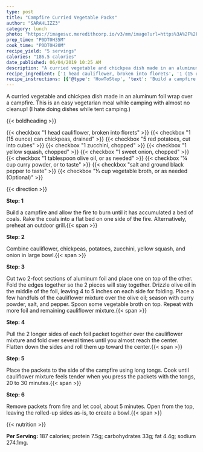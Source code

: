```yaml
---
type: post
title: "Campfire Curried Vegetable Packs"
author: "SARAHLIZZ3"
category: lunch
photo: "https://imagesvc.meredithcorp.io/v3/mm/image?url=https%3A%2F%2Fimages.media-allrecipes.com%2Fuserphotos%2F5468099.jpg"
prep_time: "P0DT0H35M"
cook_time: "P0DT0H20M"
recipe_yield: "5 servings"
calories: "186.5 calories"
date_published: 06/04/2019 10:25 AM
description: "A curried vegetable and chickpea dish made in an aluminum foil wrap over a campfire. This is an easy vegetarian meal while camping with almost no cleanup! (I hate doing dishes while tent camping.)"
recipe_ingredient: ['1 head cauliflower, broken into florets', '1 (15 ounce) can chickpeas, drained', '5 red potatoes, cut into cubes', '1 zucchini, chopped', '1 yellow squash, chopped', '1 sweet onion, chopped', '1 tablespoon olive oil, or as needed', '¼ cup curry powder, or to taste', 'salt and ground black pepper to taste', '⅓ cup vegetable broth, or as needed']
recipe_instructions: [{'@type': 'HowToStep', 'text': 'Build a campfire and allow the fire to burn until it has accumulated a bed of coals. Rake the coals into a flat bed on one side of the fire. Alternatively, preheat an outdoor grill.\n'}, {'@type': 'HowToStep', 'text': 'Combine cauliflower, chickpeas, potatoes, zucchini, yellow squash, and onion in large bowl.\n'}, {'@type': 'HowToStep', 'text': 'Cut two 2-foot sections of aluminum foil and place one on top of the other. Fold the edges together so the 2 pieces will stay together. Drizzle olive oil in the middle of the foil, leaving 4 to 5 inches on each side for folding. Place a few handfuls of the cauliflower mixture over the olive oil; season with curry powder, salt, and pepper. Spoon some vegetable broth on top. Repeat with more foil and remaining cauliflower mixture.\n'}, {'@type': 'HowToStep', 'text': 'Pull the 2 longer sides of each foil packet together over the cauliflower mixture and fold over several times until you almost reach the center. Flatten down the sides and roll them up toward the center.\n'}, {'@type': 'HowToStep', 'text': 'Place the packets to the side of the campfire using long tongs. Cook until cauliflower mixture feels tender when you press the packets with the tongs, 20 to 30 minutes.\n'}, {'@type': 'HowToStep', 'text': 'Remove packets from fire and let cool, about 5 minutes. Open from the top, leaving the rolled-up sides as-is, to create a bowl.\n'}]
---
```


A curried vegetable and chickpea dish made in an aluminum foil wrap over a campfire. This is an easy vegetarian meal while camping with almost no cleanup! (I hate doing dishes while tent camping.) 

{{< boldheading >}}

{{< checkbox "1 head cauliflower, broken into florets" >}}
{{< checkbox "1 (15 ounce) can chickpeas, drained" >}}
{{< checkbox "5  red potatoes, cut into cubes" >}}
{{< checkbox "1  zucchini, chopped" >}}
{{< checkbox "1  yellow squash, chopped" >}}
{{< checkbox "1  sweet onion, chopped" >}}
{{< checkbox "1 tablespoon olive oil, or as needed" >}}
{{< checkbox "¼ cup curry powder, or to taste" >}}
{{< checkbox "salt and ground black pepper to taste" >}}
{{< checkbox "⅓ cup vegetable broth, or as needed  (Optional)" >}}


{{< direction >}}

**Step: 1**

Build a campfire and allow the fire to burn until it has accumulated a bed of coals. Rake the coals into a flat bed on one side of the fire. Alternatively, preheat an outdoor grill.{{< span >}}

**Step: 2**

Combine cauliflower, chickpeas, potatoes, zucchini, yellow squash, and onion in large bowl.{{< span >}}

**Step: 3**

Cut two 2-foot sections of aluminum foil and place one on top of the other. Fold the edges together so the 2 pieces will stay together. Drizzle olive oil in the middle of the foil, leaving 4 to 5 inches on each side for folding. Place a few handfuls of the cauliflower mixture over the olive oil; season with curry powder, salt, and pepper. Spoon some vegetable broth on top. Repeat with more foil and remaining cauliflower mixture.{{< span >}}

**Step: 4**

Pull the 2 longer sides of each foil packet together over the cauliflower mixture and fold over several times until you almost reach the center. Flatten down the sides and roll them up toward the center.{{< span >}}

**Step: 5**

Place the packets to the side of the campfire using long tongs. Cook until cauliflower mixture feels tender when you press the packets with the tongs, 20 to 30 minutes.{{< span >}}

**Step: 6**

Remove packets from fire and let cool, about 5 minutes. Open from the top, leaving the rolled-up sides as-is, to create a bowl.{{< span >}}

{{< nutrition >}}

**Per Serving:** 187 calories; protein 7.5g; carbohydrates 33g; fat 4.4g; sodium 274.1mg.